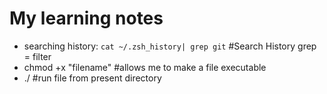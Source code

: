 # My learning notes

 - searching history: `cat ~/.zsh_history| grep git`  #Search History grep = filter
 - chmod +x "filename" #allows me to make a file executable
 - ./ #run file from present directory








